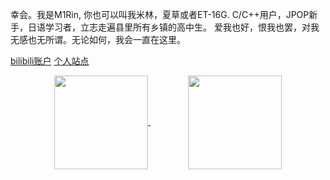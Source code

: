 幸会。我是M1Rin, 你也可以叫我米林，夏草或者ET-16G.
C/C++用户，JPOP新手，日语学习者，立志走遍县里所有乡镇的高中生。
爱我也好，恨我也罢，对我无感也无所谓。无论如何，我会一直在这里。

[bilibili账户](https://space.bilibili.com/1870371885)
[个人站点](https://xiacao0512.github.io/)

<p align="center">
<a href="https://github.com/anuraghazra/github-readme-stats">
  <img align="center" height="150px"  src="https://github-readme-stats.vercel.app/api?username=xiacao0512&count_private=true&show_icons=true&theme=graywhite&show_owner=true" />
</a>
  &emsp;&emsp;&emsp;&emsp;
<a href="https://github.com/anuraghazra/github-readme-stats">
  <img align="center" height="150px"  src="https://github-readme-stats.vercel.app/api/top-langs/?username=xiacao0512&theme=graywhite&layout=compact" />
</a>
</p>
